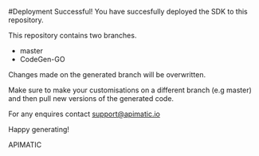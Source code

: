 
#Deployment Successful!
You have succesfully deployed the SDK to this repository.

This repository contains two branches. 
* master
* CodeGen-GO

Changes made on the generated branch will be overwritten.

Make sure to make your customisations on a different branch (e.g master) and then pull new versions of the generated code.

For any enquires contact support@apimatic.io

Happy generating!

APIMATIC

